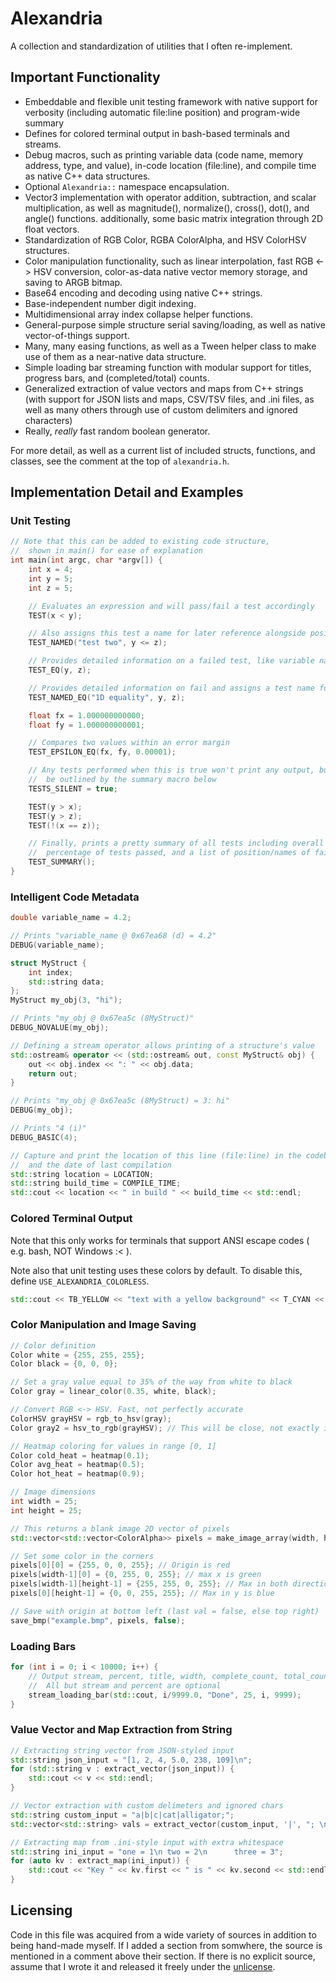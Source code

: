 # Alexandria
A collection and standardization of utilities that I often re-implement.

## Important Functionality
- Embeddable and flexible unit testing framework with native support for verbosity (including automatic file:line position) and program-wide summary
- Defines for colored terminal output in bash-based terminals and streams.
- Debug macros, such as printing variable data (code name, memory address, type, and value), in-code location (file:line), and compile time as native C++ data structures.
- Optional `Alexandria::` namespace encapsulation.
- Vector3 implementation with operator addition, subtraction, and scalar multiplication, as well as magnitude(), normalize(), cross(), dot(), and angle() functions. additionally, some basic matrix integration through 2D float vectors.
- Standardization of RGB Color, RGBA ColorAlpha, and HSV ColorHSV structures.
- Color manipulation functionality, such as linear interpolation, fast RGB <-> HSV conversion, color-as-data native vector memory storage, and saving to ARGB bitmap.
- Base64 encoding and decoding using native C++ strings.
- Base-independent number digit indexing.
- Multidimensional array index collapse helper functions.
- General-purpose simple structure serial saving/loading, as well as native vector-of-things support.
- Many, many easing functions, as well as a Tween helper class to make use of them as a near-native data structure.
- Simple loading bar streaming function with modular support for titles, progress bars, and (completed/total) counts.
- Generalized extraction of value vectors and maps from C++ strings (with support for JSON lists and maps, CSV/TSV files, and .ini files, as well as many others through use of custom delimiters and ignored characters)
- Really, *really* fast random boolean generator.

For more detail, as well as a current list of included structs, functions, and classes, see the comment at the top of `alexandria.h`.

## Implementation Detail and Examples

### Unit Testing
```c++
// Note that this can be added to existing code structure,
//  shown in main() for ease of explanation
int main(int argc, char *argv[]) {
    int x = 4;
    int y = 5;
    int z = 5;

    // Evaluates an expression and will pass/fail a test accordingly
    TEST(x < y);

    // Also assigns this test a name for later reference alongside position
    TEST_NAMED("test two", y <= z);

    // Provides detailed information on a failed test, like variable name and value
    TEST_EQ(y, z);

    // Provides detailed information on fail and assigns a test name for later
    TEST_NAMED_EQ("1D equality", y, z);

    float fx = 1.000000000000;
    float fy = 1.000000000001;

    // Compares two values within an error margin
    TEST_EPSILON_EQ(fx, fy, 0.00001);

    // Any tests performed when this is true won't print any output, but WILL still
    //  be outlined by the summary macro below
    TESTS_SILENT = true;

    TEST(y > x);
    TEST(y > z);
    TEST(!(x == z));

    // Finally, prints a pretty summary of all tests including overall counts,
    //  percentage of tests passed, and a list of position/names of failed tests
    TEST_SUMMARY();
}
```

### Intelligent Code Metadata
```c++
double variable_name = 4.2;

// Prints "variable_name @ 0x67ea68 (d) = 4.2"
DEBUG(variable_name);

struct MyStruct {
    int index;
    std::string data;
};
MyStruct my_obj(3, "hi");

// Prints "my_obj @ 0x67ea5c (8MyStruct)"
DEBUG_NOVALUE(my_obj);

// Defining a stream operator allows printing of a structure's value
std::ostream& operator << (std::ostream& out, const MyStruct& obj) {
    out << obj.index << ": " << obj.data;
    return out;
}

// Prints "my_obj @ 0x67ea5c (8MyStruct) = 3: hi"
DEBUG(my_obj);

// Prints "4 (i)"
DEBUG_BASIC(4);

// Capture and print the location of this line (file:line) in the codebase
//  and the date of last compilation
std::string location = LOCATION;
std::string build_time = COMPILE_TIME;
std::cout << location << " in build " << build_time << std::endl;
```

### Colored Terminal Output
Note that this only works for terminals that support ANSI escape codes ( e.g. bash, NOT Windows :< ).

Note also that unit testing uses these colors by default. To disable this, define `USE_ALEXANDRIA_COLORLESS`.

```c++
std::cout << TB_YELLOW << "text with a yellow background" << T_CYAN << " and cyan text" << T_RESET << std::endl;
```

### Color Manipulation and Image Saving
```c++
// Color definition
Color white = {255, 255, 255};
Color black = {0, 0, 0};

// Set a gray value equal to 35% of the way from white to black
Color gray = linear_color(0.35, white, black);

// Convert RGB <-> HSV. Fast, not perfectly accurate
ColorHSV grayHSV = rgb_to_hsv(gray);
Color gray2 = hsv_to_rgb(grayHSV); // This will be close, not exactly identical

// Heatmap coloring for values in range [0, 1]
Color cold_heat = heatmap(0.1);
Color avg_heat = heatmap(0.5);
Color hot_heat = heatmap(0.9);

// Image dimensions
int width = 25;
int height = 25;

// This returns a blank image 2D vector of pixels
std::vector<std::vector<ColorAlpha>> pixels = make_image_array(width, height);

// Set some color in the corners
pixels[0][0] = {255, 0, 0, 255}; // Origin is red
pixels[width-1][0] = {0, 255, 0, 255}; // max x is green
pixels[width-1][height-1] = {255, 255, 0, 255}; // Max in both directions is yellow
pixels[0][height-1] = {0, 0, 255, 255}; // Max in y is blue

// Save with origin at bottom left (last val = false, else top right)
save_bmp("example.bmp", pixels, false);
```

### Loading Bars
```c++
for (int i = 0; i < 10000; i++) {
    // Output stream, percent, title, width, complete_count, total_count
    //  All but stream and percent are optional
    stream_loading_bar(std::cout, i/9999.0, "Done", 25, i, 9999);
}
```

### Value Vector and Map Extraction from String
```c++
// Extracting string vector from JSON-styled input
std::string json_input = "[1, 2, 4, 5.0, 238, 109]\n";
for (std::string v : extract_vector(json_input)) {
    std::cout << v << std::endl;
}

// Vector extraction with custom delimeters and ignored chars
std::string custom_input = "a|b|c|cat|alligator;";
std::vector<std::string> vals = extract_vector(custom_input, '|', "; \n\t[](){}");

// Extracting map from .ini-style input with extra whitespace
std::string ini_input = "one = 1\n two = 2\n      three = 3";
for (auto kv : extract_map(ini_input)) {
    std::cout << "Key " << kv.first << " is " << kv.second << std::endl;
}
```

## Licensing
Code in this file was acquired from a wide variety of sources in addition to being hand-made myself. If I added a section from somwhere, the source is mentioned in a comment above their section. If there is no explicit source, assume that I wrote it and released it freely under the [unlicense](https://unlicense.org/).
